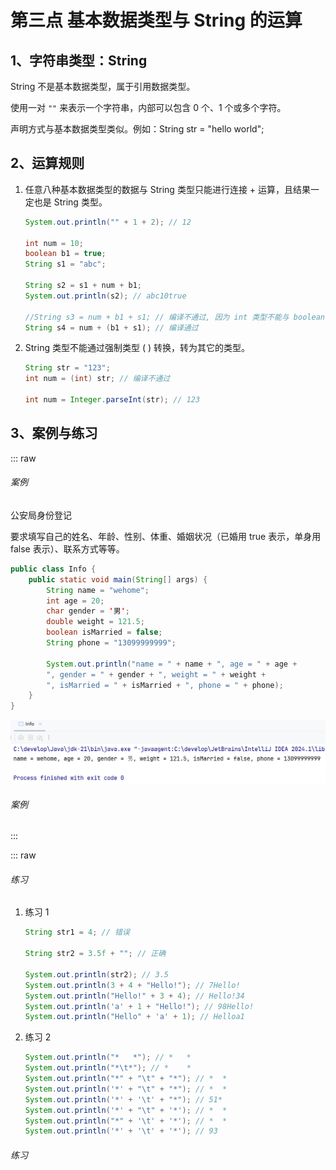 # 第三点 基本数据类型与 String 的运算

## 1、字符串类型：String

String 不是基本数据类型，属于引用数据类型。

<div class="br"></div>

使用一对 `""` 来表示一个字符串，内部可以包含 0 个、1 个或多个字符。

<div class="br"></div>

声明方式与基本数据类型类似。例如：String str = "hello world";

## 2、运算规则

1.  任意八种基本数据类型的数据与 String 类型只能进行连接 + 运算，且结果一定也是 String 类型。

    ```java
    System.out.println("" + 1 + 2); // 12

    int num = 10;
    boolean b1 = true;
    String s1 = "abc";

    String s2 = s1 + num + b1;
    System.out.println(s2); // abc10true

    //String s3 = num + b1 + s1; // 编译不通过, 因为 int 类型不能与 boolean 运算
    String s4 = num + (b1 + s1); // 编译通过
    ```

    <div class="br"></div>

2.  String 类型不能通过强制类型 ( ) 转换，转为其它的类型。

    ```java
    String str = "123";
    int num = (int) str; // 编译不通过

    int num = Integer.parseInt(str); // 123
    ```

## 3、案例与练习

::: raw

<h6>
  <span class="title">案例</span>
</h6>

公安局身份登记

要求填写自己的姓名、年龄、性别、体重、婚姻状况（已婚用 true 表示，单身用 false 表示）、联系方式等等。

```java
public class Info {
    public static void main(String[] args) {
        String name = "wehome";
        int age = 20;
        char gender = '男';
        double weight = 121.5;
        boolean isMarried = false;
        String phone = "13099999999";

        System.out.println("name = " + name + ", age = " + age +
        ", gender = " + gender + ", weight = " + weight +
        ", isMarried = " + isMarried + ", phone = " + phone);
    }
}
```

![](https://raw.githubusercontent.com/wehome-h/typora-images-repository/main/images/20240414174156.png)

<h6>
  <span class="title">案例</span>
</h6>

:::

::: raw

<h6>
  <span class="title">练习</span>
</h6>

1.  练习 1

    ```java
    String str1 = 4; // 错误

    String str2 = 3.5f + ""; // 正确

    System.out.println(str2); // 3.5
    System.out.println(3 + 4 + "Hello!"); // 7Hello!
    System.out.println("Hello!" + 3 + 4); // Hello!34
    System.out.println('a' + 1 + "Hello!"); // 98Hello!
    System.out.println("Hello" + 'a' + 1); // Helloa1
    ```

    <div class="br"></div>

2.  练习 2

    ```java
    System.out.println("*   *"); // *   *
    System.out.println("*\t*"); // *    *
    System.out.println("*" + "\t" + "*"); // *  *
    System.out.println('*' + "\t" + "*"); // *  *
    System.out.println('*' + '\t' + "*"); // 51*
    System.out.println('*' + "\t" + '*'); // *  *
    System.out.println("*" + '\t' + '*'); // *  *
    System.out.println('*' + '\t' + '*'); // 93
    ```

<h6>
  <span class="title">练习</span>
</h6>